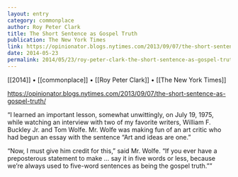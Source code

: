 ```yaml
---
layout: entry
category: commonplace
author: Roy Peter Clark
title: The Short Sentence as Gospel Truth
publication: The New York Times
link: https://opinionator.blogs.nytimes.com/2013/09/07/the-short-sentence-as-gospel-truth/
date: 2014-05-23
permalink: 2014/05/23/roy-peter-clark-the-short-sentence-as-gospel-truth
---
```


[[2014]] • [[commonplace]] • [[Roy Peter Clark]] • [[The New York Times]]

https://opinionator.blogs.nytimes.com/2013/09/07/the-short-sentence-as-gospel-truth/

“I learned an important lesson, somewhat unwittingly, on July 19, 1975, while watching an interview with two of my favorite writers, William F. Buckley Jr. and Tom Wolfe. Mr. Wolfe was making fun of an art critic who had begun an essay with the sentence “Art and ideas are one.”

“Now, I must give him credit for this,” said Mr. Wolfe. “If you ever have a preposterous statement to make … say it in five words or less, because we’re always used to five-word sentences as being the gospel truth.””